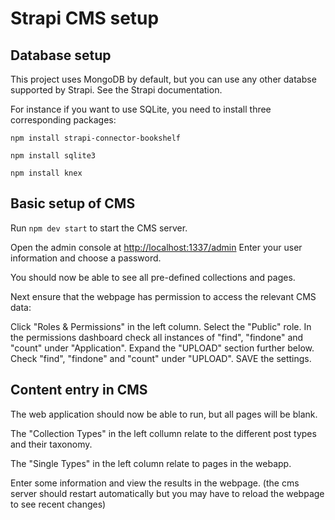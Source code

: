 # Strapi CMS setup

## Database setup

This project uses MongoDB by default, but you can use any other databse supported by Strapi. See the Strapi documentation.

For instance if you want to use SQLite, you need to install three corresponding packages:

`npm install strapi-connector-bookshelf`

`npm install sqlite3`

`npm install knex`

## Basic setup of CMS

Run `npm dev start` to start the CMS server.

Open the admin console at <http://localhost:1337/admin>
Enter your user information and choose a password.

You should now be able to see all pre-defined collections and pages.

Next ensure that the webpage has permission to access the relevant CMS data:

Click "Roles & Permissions" in the left column.
Select the "Public" role.
In the permissions dashboard check all instances of "find", "findone" and "count" under "Application".
Expand the "UPLOAD" section further below.
Check "find", "findone" and "count" under "UPLOAD".
SAVE the settings.

## Content entry in CMS

The web application should now be able to run, but all pages will be blank.

The "Collection Types" in the left collumn relate to the different post types and their taxonomy.

The "Single Types" in the left column relate to pages in the webapp.

Enter some information and view the results in the webpage. (the cms server should restart automatically but you may have to reload the webpage to see recent changes)
